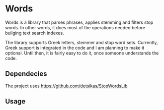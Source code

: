 # Words
Words is a library that parses phrases, applies stemming and filters stop words. In other words, it does most of the operations needed
before builging text search indexes.

The library supports Greek letters, stemmer and stop word sets. Currently, Greek support is integrated in the code and I am planning to
make it optional. Until then, it is fairly easy to do it, once someone understands the code.

## Dependecies
The project uses https://github.com/detsikas/StopWordsLib

## Usage

